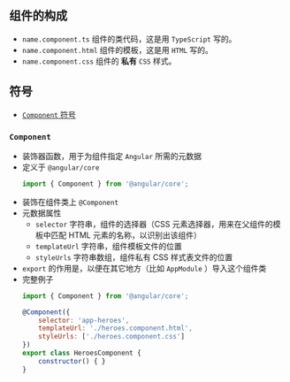## 组件的构成
- `name.component.ts`  组件的类代码，这是用 `TypeScript` 写的。
- `name.component.html`    组件的模板，这是用 `HTML` 写的。
- `name.component.css` 组件的 **私有** `CSS` 样式。

## 符号
- [`Component` 符号](#`Component`)

### `Component`
- 装饰器函数，用于为组件指定 `Angular` 所需的元数据
- 定义于 `@angular/core`
    ``` js
    import { Component } from '@angular/core';
    ```
- 装饰在组件类上 `@Component`
- 元数据属性
    - `selector` 字符串，组件的选择器（CSS 元素选择器，用来在父组件的模板中匹配 HTML 元素的名称，以识别出该组件）
    - `templateUrl` 字符串，组件模板文件的位置
    - `styleUrls` 字符串数组，组件私有 CSS 样式表文件的位置
- `export` 的作用是，以便在其它地方（比如 `AppModule` ）导入这个组件类
- 完整例子
    ``` js
    import { Component } from '@angular/core';

    @Component({
        selector: 'app-heroes',
        templateUrl: './heroes.component.html',
        styleUrls: ['./heroes.component.css']
    })
    export class HeroesComponent {
        constructor() { }
    }
    ```
